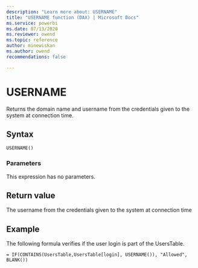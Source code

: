 ```yaml
---
description: "Learn more about: USERNAME"
title: "USERNAME function (DAX) | Microsoft Docs"
ms.service: powerbi 
ms.date: 07/13/2020
ms.reviewer: owend
ms.topic: reference
author: minewiskan
ms.author: owend 
recommendations: false

---
```

# USERNAME

Returns the domain name and username from the credentials given to the system at connection time.  
  
## Syntax  
  
```dax
USERNAME()  
```
  
### Parameters  

This expression has no parameters.
  
## Return value

The username from the credentials given to the system at connection time  
  
## Example

The following formula verifies if the user login is part of the UsersTable.  
  
```dax
= IF(CONTAINS(UsersTable,UsersTable[login], USERNAME()), "Allowed", BLANK())  
```
